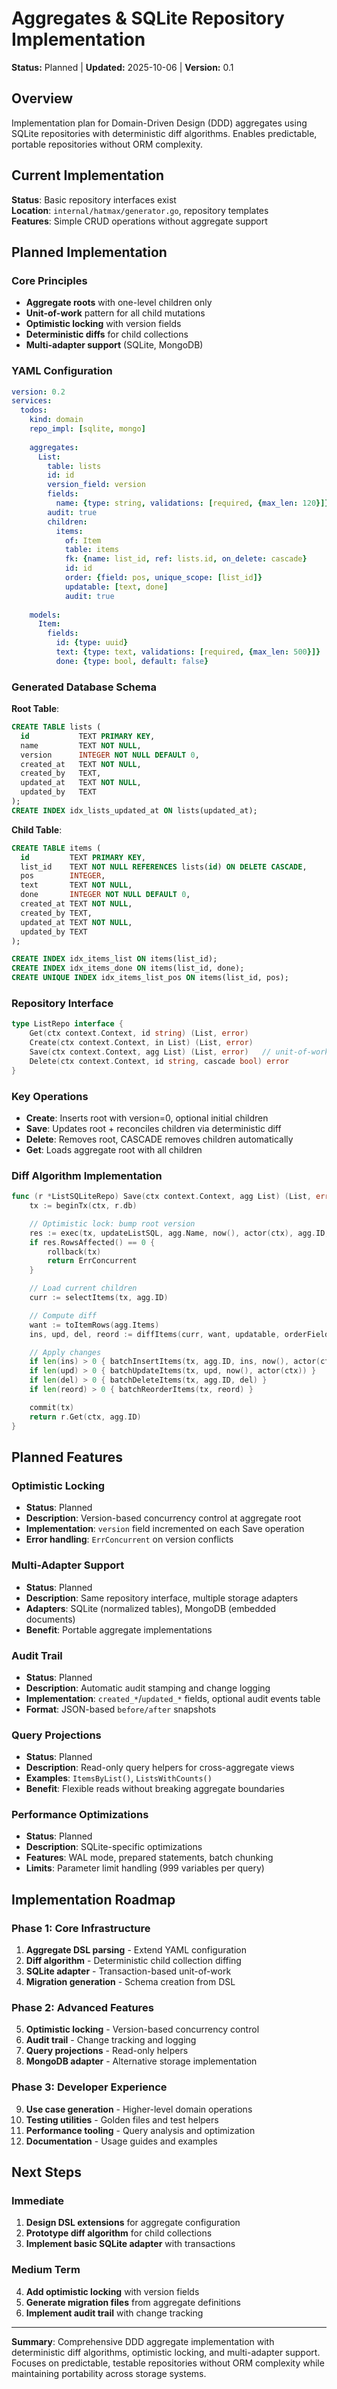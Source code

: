 # Aggregates & SQLite Repository Implementation

**Status:** Planned | **Updated:** 2025-10-06 | **Version:** 0.1

## Overview

Implementation plan for Domain-Driven Design (DDD) aggregates using SQLite repositories with deterministic diff algorithms. Enables predictable, portable repositories without ORM complexity.

## Current Implementation

**Status**: Basic repository interfaces exist  
**Location**: `internal/hatmax/generator.go`, repository templates  
**Features**: Simple CRUD operations without aggregate support

## Planned Implementation

### Core Principles
- **Aggregate roots** with one-level children only
- **Unit-of-work** pattern for all child mutations
- **Optimistic locking** with version fields
- **Deterministic diffs** for child collections
- **Multi-adapter support** (SQLite, MongoDB)

### YAML Configuration

```yaml path=null start=null
version: 0.2
services:
  todos:
    kind: domain
    repo_impl: [sqlite, mongo]
    
    aggregates:
      List:
        table: lists
        id: id
        version_field: version
        fields:
          name: {type: string, validations: [required, {max_len: 120}]}
        audit: true
        children:
          items:
            of: Item
            table: items
            fk: {name: list_id, ref: lists.id, on_delete: cascade}
            id: id
            order: {field: pos, unique_scope: [list_id]}
            updatable: [text, done]
            audit: true
            
    models:
      Item:
        fields:
          id: {type: uuid}
          text: {type: text, validations: [required, {max_len: 500}]}
          done: {type: bool, default: false}
```

### Generated Database Schema

**Root Table**:
```sql path=null start=null
CREATE TABLE lists (
  id           TEXT PRIMARY KEY,
  name         TEXT NOT NULL,
  version      INTEGER NOT NULL DEFAULT 0,
  created_at   TEXT NOT NULL,
  created_by   TEXT,
  updated_at   TEXT NOT NULL,
  updated_by   TEXT
);
CREATE INDEX idx_lists_updated_at ON lists(updated_at);
```

**Child Table**:
```sql path=null start=null
CREATE TABLE items (
  id         TEXT PRIMARY KEY,
  list_id    TEXT NOT NULL REFERENCES lists(id) ON DELETE CASCADE,
  pos        INTEGER,
  text       TEXT NOT NULL,
  done       INTEGER NOT NULL DEFAULT 0,
  created_at TEXT NOT NULL,
  created_by TEXT,
  updated_at TEXT NOT NULL,
  updated_by TEXT
);

CREATE INDEX idx_items_list ON items(list_id);
CREATE INDEX idx_items_done ON items(list_id, done);
CREATE UNIQUE INDEX idx_items_list_pos ON items(list_id, pos);
```

### Repository Interface

```go path=null start=null
type ListRepo interface {
    Get(ctx context.Context, id string) (List, error)
    Create(ctx context.Context, in List) (List, error)
    Save(ctx context.Context, agg List) (List, error)   // unit-of-work with diff
    Delete(ctx context.Context, id string, cascade bool) error
}
```

### Key Operations
- **Create**: Inserts root with version=0, optional initial children
- **Save**: Updates root + reconciles children via deterministic diff
- **Delete**: Removes root, CASCADE removes children automatically
- **Get**: Loads aggregate root with all children

### Diff Algorithm Implementation

```go path=null start=null
func (r *ListSQLiteRepo) Save(ctx context.Context, agg List) (List, error) {
    tx := beginTx(ctx, r.db)

    // Optimistic lock: bump root version
    res := exec(tx, updateListSQL, agg.Name, now(), actor(ctx), agg.ID, agg.Version)
    if res.RowsAffected() == 0 { 
        rollback(tx)
        return ErrConcurrent 
    }

    // Load current children
    curr := selectItems(tx, agg.ID)

    // Compute diff
    want := toItemRows(agg.Items)
    ins, upd, del, reord := diffItems(curr, want, updatable, orderField)

    // Apply changes
    if len(ins) > 0 { batchInsertItems(tx, agg.ID, ins, now(), actor(ctx)) }
    if len(upd) > 0 { batchUpdateItems(tx, upd, now(), actor(ctx)) }
    if len(del) > 0 { batchDeleteItems(tx, agg.ID, del) }
    if len(reord) > 0 { batchReorderItems(tx, reord) }

    commit(tx)
    return r.Get(ctx, agg.ID)
}
```

## Planned Features

### Optimistic Locking
- **Status**: Planned
- **Description**: Version-based concurrency control at aggregate root
- **Implementation**: `version` field incremented on each Save operation
- **Error handling**: `ErrConcurrent` on version conflicts

### Multi-Adapter Support
- **Status**: Planned
- **Description**: Same repository interface, multiple storage adapters
- **Adapters**: SQLite (normalized tables), MongoDB (embedded documents)
- **Benefit**: Portable aggregate implementations

### Audit Trail
- **Status**: Planned
- **Description**: Automatic audit stamping and change logging
- **Implementation**: `created_*`/`updated_*` fields, optional audit events table
- **Format**: JSON-based `before/after` snapshots

### Query Projections
- **Status**: Planned
- **Description**: Read-only query helpers for cross-aggregate views
- **Examples**: `ItemsByList()`, `ListsWithCounts()`
- **Benefit**: Flexible reads without breaking aggregate boundaries

### Performance Optimizations
- **Status**: Planned
- **Description**: SQLite-specific optimizations
- **Features**: WAL mode, prepared statements, batch chunking
- **Limits**: Parameter limit handling (999 variables per query)

## Implementation Roadmap

### Phase 1: Core Infrastructure
1. **Aggregate DSL parsing** - Extend YAML configuration
2. **Diff algorithm** - Deterministic child collection diffing
3. **SQLite adapter** - Transaction-based unit-of-work
4. **Migration generation** - Schema creation from DSL

### Phase 2: Advanced Features
5. **Optimistic locking** - Version-based concurrency control
6. **Audit trail** - Change tracking and logging
7. **Query projections** - Read-only helpers
8. **MongoDB adapter** - Alternative storage implementation

### Phase 3: Developer Experience
9. **Use case generation** - Higher-level domain operations
10. **Testing utilities** - Golden files and test helpers
11. **Performance tooling** - Query analysis and optimization
12. **Documentation** - Usage guides and examples

## Next Steps

### Immediate
1. **Design DSL extensions** for aggregate configuration
2. **Prototype diff algorithm** for child collections
3. **Implement basic SQLite adapter** with transactions

### Medium Term
4. **Add optimistic locking** with version fields
5. **Generate migration files** from aggregate definitions
6. **Implement audit trail** with change tracking

---

**Summary**: Comprehensive DDD aggregate implementation with deterministic diff algorithms, optimistic locking, and multi-adapter support. Focuses on predictable, testable repositories without ORM complexity while maintaining portability across storage systems.
